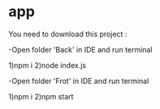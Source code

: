 # app

You need to download this project :

-Open folder 'Back' in IDE and run terminal

1)npm i
2)node index.js


-Open folder 'Frot' in IDE and run terminal

1)npm i
2)npm start
